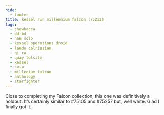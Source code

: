 ```yaml
---
hide:
  - footer
title: kessel run millennium falcon (75212)
tags:
  - chewbacca
  - dd-bd
  - han solo
  - kessel operations droid
  - lando calrissian
  - qi'ra
  - quay tolsite
  - kessel
  - solo
  - millenium falcon
  - anthology
  - starfighter
---
```


Close to completing my Falcon collection, this one was definitively a holdout. It’s certainly similar to #75105 and #75257 but, well white. Glad I finally got it. 